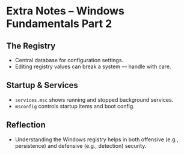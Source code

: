 # Extra Notes – Windows Fundamentals Part 2

## The Registry
- Central database for configuration settings.
- Editing registry values can break a system — handle with care.

## Startup & Services
- `services.msc` shows running and stopped background services.
- `msconfig` controls startup items and boot config.

## Reflection
- Understanding the Windows registry helps in both offensive (e.g., persistence) and defensive (e.g., detection) security.
